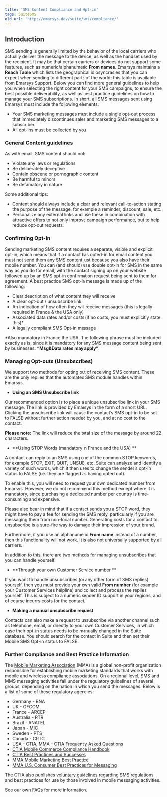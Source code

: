 ```yaml
---
title: 'SMS Content Compliance and Opt-in'
tags: SuiteSMS
old_url: 'http://emarsys.dev/suite/sms/compliance/'
---
```


Introduction
------------

 SMS sending is generally limited by the behavior of the local carriers who actually deliver the message to the device, as well as the handset used by the recipient. It may be that certain carriers or devices do not support some features, such as numeric/alphanumeric **From names**. Emarsys maintains a **Reach Table** which lists the geographical idiosyncrasies that you can expect when sending to different parts of the world; this table is available from Emarsys Support. Below you can find more general guidelines to help you when selecting the right content for your SMS campaigns, to ensure the best possible deliverability, as well as best practice guidelines on how to manage your SMS subscriptions. In short, all SMS messages sent using Emarsys must include the following elements:

- Your SMS marketing messages must include a single opt-out process that immediately discontinues sales and marketing SMS messages to a subscriber.
- All opt-ins must be collected by you

### **General Content guidelines**

 As with email, SMS content should not:

- Violate any laws or regulations
- Be deliberately deceptive
- Contain obscene or pornographic content
- Be harmful to minors
- Be defamatory in nature

 Some additional tips:

- Content should always include a clear and relevant call-to-action stating the purpose of the message, for example a reminder, discount, sale, etc.
- Personalize any external links and use these in combination with attractive offers to not only improve campaign performance, but to help reduce opt-out requests.

### Confirming Opt-in

 Sending marketing SMS content requires a separate, visible and explicit opt-in, which means that if a contact has opted-in for email content you <u>must not</u> send them any SMS content just because you also have their mobile number. You can (and should) use double opt-in for SMS in the same way as you do for email, with the contact signing up on your website followed up by an SMS opt-in confirmation request being sent to them for agreement. A best practice SMS opt-in message is made up of the following:

- Clear description of what content they will receive
- A clear opt-out / unsubscribe link
- An indication of how often they will receive messages (this is legally required in France & the USA only)
- Associated data rates and/or costs (if no costs, you must explicitly state this)*
- A legally compliant SMS Opt-in message

*Also mandatory in France the USA. The following phrase must be included exactly as is, since it is mandatory for any SMS message content being sent by businesses: **“Msg&Data rates may apply”**.

### Managing Opt-outs (Unsubscribes)

 We support two methods for opting out of receiving SMS content. These are the only replies that the automated SMS module handles within Emarsys.

- **Using an SMS Unsubscribe link**

Our recommended option is to place a unique unsubscribe link in your SMS message. The link is provided by Emarsys in the form of a short URL. Clicking the unsubscribe link will cause the contact’s SMS opt-in to be set to FALSE without further action needed by you, and at no cost to the contact.

**Please note:** The link will reduce the total size of the message by around 22 characters.

- **Using STOP Words (mandatory in France and the USA) **

A contact can reply to an SMS using one of the common STOP keywords, for example STOP, EXIT, QUIT, UNSUB, etc. Suite can analyze and identify a variety of such words, which it then uses to change the sender’s opt-in status to FALSE (i.e. they are flagged as having opted out).

To enable this, you will need to request your own dedicated number from Emarsys. However, we do not recommend this method except where it is mandatory, since purchasing a dedicated number per country is time-consuming and expensive.

Please also bear in mind that if a contact sends you a STOP word, they might have to pay a fee for sending the SMS reply, particularly if you are messaging them from non-local number. Generating costs for a contact to unsubscribe is a sure-fire way to damage their impression of your brand.

Furthermore, if you use an alphanumeric **From name** instead of a number, then this functionality will not work. It is also not universally supported by all carriers.

 In addition to this, there are two methods for managing unsubscribes that you can handle yourself.

- **Through your own Customer Service number **

If you want to handle unsubscribes (or any other form of SMS replies) yourself, then you must provide your own valid **From number** (for example your Customer Services helpline) and collect and process the replies yourself. This is subject to a numeric sender ID support in your regions, and of course incurrs costs for the contact.

- **Making a manual unsubscribe request**

Contacts can also make a request to unsubscribe via another channel such as telephone, email, or directly to your own Customer Services, in which case their opt-in status needs to be manually changed in the Suite database. You should search for the contact in Suite and then set their Mobile SMS Opt-in status to FALSE.

### **Further Compliance and Best Practice Information**

 The [Mobile Marketing Association](http://www.mmaglobal.com/) (MMA) is a global non-profit organization responsible for establishing mobile marketing standards that works with mobile and wireless compliance associations. On a regional level, SMS and MMS messaging activities fall under the regulatory guidelines of several groups, depending on the nation in which you send the messages. Below is a list of some of these regulatory agencies:

- Germany - BNA
- UK - OFCOM
- France - ARCEP
- Australia - RTR
- Brazil - ANATEL
- Japan - MIC
- Sweden - PTS
- Canada - CRTC
- USA - CTIA, MMA - [CTIA Frequently Asked Questions](http://www.wmcglobal.com/faq.html#frequentlyaskedquestions)
- [CTIA Mobile Commerce Compliance Handbook](http://wmcglobal.com/media/ctia-mobile-commerce-compliance-handbook-v-1-3.pdf)
- [CTIA Best Practices and Successes](http://www.ctia.org/policy-initiatives/common-short-codes/best-practices-successes)
- [MMA Mobile Marketing Best Practice](http://mmaglobal.com/education/bestpractice)
- [MMA U.S. Consumer Best Practices for Messaging](http://mmaglobal.com/files/Best_Practices_for_Messaging_Version_7.0%5B1%5D.pdf)

The CTIA also publishes [voluntary guidelines](http://www.ctia.org/policy-initiatives/voluntary-guidelines "CTIA Voluntary Guidelines") regarding SMS regulations and best practices for use by those involved in mobile messaging activities.

 See our own [FAQs](/Suite/sms-faq.md) for more information.